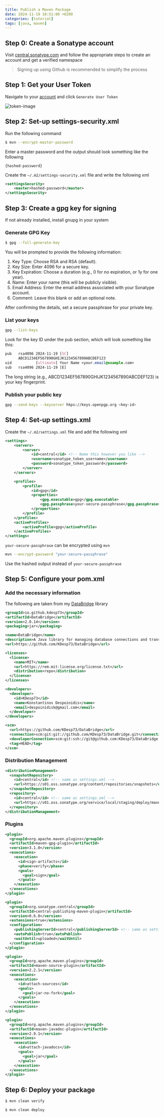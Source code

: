 ```yaml
---
title: Publish a Maven Package
date: 2024-11-19 18:51:00 +0200
categories: [tutorial] 
tags: [java, maven]
---
```


## Step 0: Create a Sonatype account

Visit [central.sonatype.com](https://central.sonatype.com/) and follow the appropriate steps to create an account and get a verified namespace

> Signing up using Github is recommended to simplify the process

## Step 1: Get your User Token

Navigate to your [account](https://central.sonatype.com/account) and click `Generate User Token`

![token-image](/assets/token-step.png)

## Step 2: Set-up settings-security.xml

Run the following command

```bash
$ mvn --encrypt-master-password
```

Enter a master password and the output should look something like the following

`{hashed-password}`

Create the `~/.m2/settings-security.xml` file and write the following xml

```xml
<settingsSecurity>
    <master>hashed-password</master>
</settingsSecurity>

```

## Step 3: Create a gpg key for signing

If not already installed, install gnupg in your system

### Generate GPG Key

```bash
$ gpg --full-generate-key
```

You will be prompted to provide the following information:

1. Key Type: Choose RSA and RSA (default).
2. Key Size: Enter 4096 for a secure key.
3. Key Expiration: Choose a duration (e.g., 0 for no expiration, or 1y for one year).
4. Name: Enter your name (this will be publicly visible).
5. Email Address: Enter the email address associated with your Sonatype account.
6. Comment: Leave this blank or add an optional note.

After confirming the details, set a secure passphrase for your private key.

### List your keys

```bash
gpg --list-keys
```

Look for the key ID under the pub section, which will look something like this:

```css
pub   rsa4096 2024-11-19 [SC]
      ABCD1234EF567890GHIJK1234567890ABCDEF123
uid           [ultimate] Your Name <your.email@example.com>
sub   rsa4096 2024-11-19 [E]
```

The long string (e.g., ABCD1234EF567890GHIJK1234567890ABCDEF123) is your key fingerprint.


### Publish your public key

```bash
gpg --send-keys --keyserver hkps://keys.openpgp.org <key-id>
```

## Step 4: Set-up settings.xml

Create the `~/.m2/settings.xml` file and add the following xml

```xml
<settings>
    <servers>
        <server>
            <id>central</id> <!-- Name this however you like -->
            <username>sonatype_token_username</username>
            <password>sonatype_token_password</password>
        </server>
    </servers>

    <profiles>
        <profile>
            <id>gpg</id>
            <properties>
                <gpg.executable>gpg</gpg.executable>
                <gpg.passphrase>your-secure-passphrase</gpg.passphrase>
            </properties>
        </profile>
    </profiles>
    <activeProfiles>
        <activeProfile>gpg</activeProfile>
    </activeProfiles>
</settings>

```

`your-secure-passphrase` can be encrypted using `mvn`

```bash
mvn --encrypt-password "your-secure-passphrase"
```

Use the hashed output instead of `your-secure-passphrase`

## Step 5: Configure your pom.xml

### Add the necessary information

The following are taken from my [DataBridge](https://github.com/KDesp73/DataBridge) library

```xml
<groupId>io.github.kdesp73</groupId>
<artifactId>DataBridge</artifactId>
<version>2.0.14</version>
<packaging>jar</packaging>

<name>DataBridge</name>
<description>A Java library for managing database connections and transactions</description>
<url>https://github.com/KDesp73/DataBridge</url>

<licenses>
  <license>
    <name>MIT</name>
    <url>https://rem.mit-license.org/license.txt</url>
    <distribution>repo</distribution>
  </license>
</licenses>

<developers>
  <developer>
    <id>KDesp73</id>
    <name>Konstantinos Despoinidis</name>
    <email>despoinidisk@gmail.com</email>
  </developer>
</developers>

<scm>
  <url>https://github.com/KDesp73/DataBridge</url>
  <connection>scm:git:git://github.com/KDesp73/DataBridge.git</connection>
  <developerConnection>scm:git:ssh://git@github.com:KDesp73/DataBridge.git</developerConnection>
  <tag>HEAD</tag>
</scm>
```

### Distribution Management

```xml
<distributionManagement>
  <snapshotRepository>
    <id>central</id> <!-- same as settings.xml -->
    <url>https://s01.oss.sonatype.org/content/repositories/snapshots</url>
  </snapshotRepository>
  <repository>
    <id>central</id> <!-- same as settings.xml -->
    <url>https://s01.oss.sonatype.org/service/local/staging/deploy/maven2/</url>
  </repository>
</distributionManagement>
```

### Plugins

```xml
<plugin>
  <groupId>org.apache.maven.plugins</groupId>
  <artifactId>maven-gpg-plugin</artifactId>
  <version>3.1.0</version>
  <executions>
    <execution>
      <id>sign-artifacts</id>
      <phase>verify</phase>
      <goals>
        <goal>sign</goal>
      </goals>
    </execution>
  </executions>
</plugin>
```

```xml
<plugin>
  <groupId>org.sonatype.central</groupId>
  <artifactId>central-publishing-maven-plugin</artifactId>
  <version>0.6.0</version>
  <extensions>true</extensions>
  <configuration>
    <publishingServerId>central</publishingServerId> <!-- same as settings.xml -->
    <autoPublish>true</autoPublish>
    <waitUntil>uploaded</waitUntil>
  </configuration>
</plugin>
```
```xml
<plugin>
  <groupId>org.apache.maven.plugins</groupId>
  <artifactId>maven-source-plugin</artifactId>
  <version>2.2.1</version>
  <executions>
    <execution>
      <id>attach-sources</id>
      <goals>
        <goal>jar-no-fork</goal>
      </goals>
    </execution>
  </executions>
</plugin>
```

```xml
<plugin>
  <groupId>org.apache.maven.plugins</groupId>
  <artifactId>maven-javadoc-plugin</artifactId>
  <version>2.9.1</version>
  <executions>
    <execution>
      <id>attach-javadocs</id>
      <goals>
        <goal>jar</goal>
      </goals>
    </execution>
  </executions>
</plugin>
```

## Step 6: Deploy your package

```bash
$ mvn clean verify

$ mvn clean deploy
```

